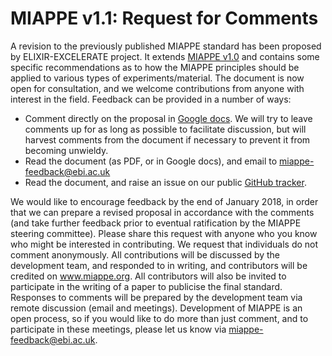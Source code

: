 MIAPPE v1.1: Request for Comments
=================================

A revision to the previously published MIAPPE standard has been proposed by ELIXIR-EXCELERATE project. It extends [MIAPPE v1.0](https://github.com/MIAPPE/MIAPPE-checklist) and contains some specific recommendations as to how the MIAPPE principles should be applied to various types of experiments/material.  The document is now open for consultation, and we welcome contributions from anyone with interest in the field. 
Feedback can be provided in a number of ways:
- Comment directly on the proposal in [Google docs]().  We will try to leave comments up for as long as possible to facilitate discussion, but will harvest comments from the document if necessary to prevent it from becoming unwieldy.
- Read the document (as PDF, or in Google docs), and email to miappe-feedback@ebi.ac.uk
- Read the document, and raise an issue on our public [GitHub tracker](https://github.com/MIAPPE/MIAPPE-checklist/issues).

We would like to encourage feedback by the end of January 2018, in order that we can prepare a revised proposal in accordance with the comments (and take further feedback prior to eventual ratification by the MIAPPE steering committee). 
Please share this request with anyone who you know who might be interested in contributing. We request that individuals do not comment anonymously. All contributions will be discussed by the development team, and responded to in writing, and contributors will be credited on www.miappe.org.  All contributors will also be invited to participate in the writing of a paper to publicise the final standard.
Responses to comments will be prepared by the development team via remote discussion (email and meetings). Development of MIAPPE is an open process, so if you would like to do more than just comment, and to participate in these meetings, please let us know via miappe-feedback@ebi.ac.uk.
